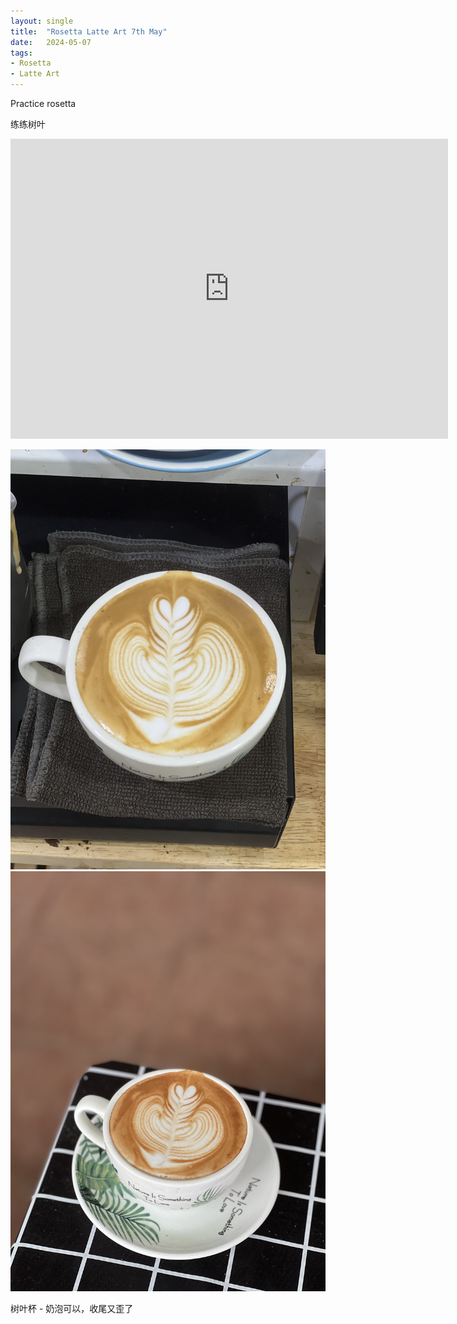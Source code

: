 ```yaml
---
layout: single
title:  "Rosetta Latte Art 7th May"
date:   2024-05-07
tags:
- Rosetta
- Latte Art
---
```



Practice rosetta

练练树叶


<div class="embed-container">
  <iframe
      src="https://www.youtube.com/embed/F1zJIrz2JxM"
      width="700"
      height="480"
      frameborder="0"
      allowfullscreen="true">
  </iframe>
</div>



![](/assets/img/2024/05/07/IMG_6359.jpg)
![](/assets/img/2024/05/07/IMG_6365.jpg)

树叶杯 - 奶泡可以，收尾又歪了


